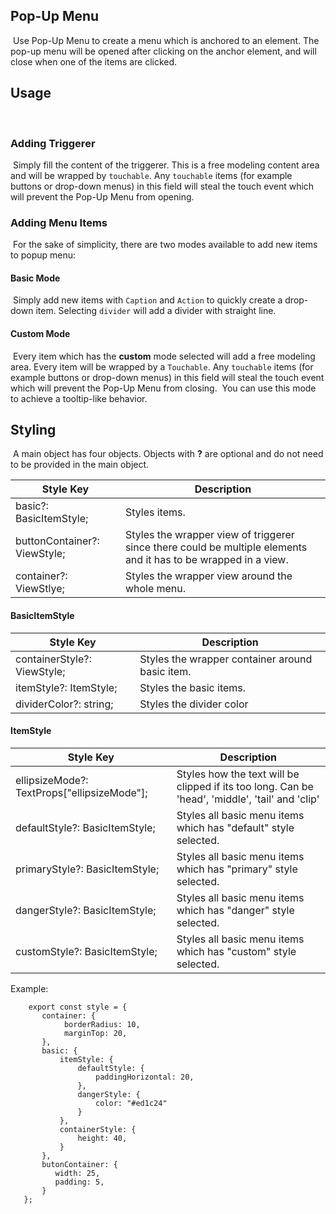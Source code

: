 ## Pop-Up Menu

​
Use Pop-Up Menu to create a menu which is anchored to an element. The pop-up menu will be opened after clicking on the anchor element, and will close when one of the items are clicked.
​

## Usage

​

### Adding Triggerer

​
Simply fill the content of the triggerer. This is a free modeling content area and will be wrapped by `touchable`. Any `touchable` items (for example buttons or drop-down menus) in this field will steal the touch event which will prevent the Pop-Up Menu from opening.
​

### Adding Menu Items

​
For the sake of simplicity, there are two modes available to add new items to popup menu:
​

#### Basic Mode

​
Simply add new items with `Caption` and `Action` to quickly create a drop-down item. Selecting `divider` will add a divider with straight line.
​

#### Custom Mode

​
Every item which has the **custom** mode selected will add a free modeling area. Every item will be wrapped by a `Touchable`. Any `touchable` items (for example buttons or drop-down menus) in this field will steal the touch event which will prevent the Pop-Up Menu from closing.
​
You can use this mode to achieve a tooltip-like behavior.
​

## Styling

​
A main object has four objects. Objects with **?** are optional and do not need to be provided in the main object.

| Style Key                    | Description                                                                                                      |
| ---------------------------- | ---------------------------------------------------------------------------------------------------------------- |
| basic?: BasicItemStyle;      | Styles items\.                                                                                                   |
| buttonContainer?: ViewStyle; | Styles the wrapper view of triggerer since there could be multiple elements and it has to be wrapped in a view\. |
| container?: ViewStlye;       | Styles the wrapper view around the whole menu\.                                                                  |

#### BasicItemStyle

| Style Key                   | Description                                      |
| --------------------------- | ------------------------------------------------ |
| containerStyle?: ViewStyle; | Styles the wrapper container around basic item\. |
| itemStyle?: ItemStyle;      | Styles the basic items\.                         |
| dividerColor?: string;      | Styles the divider color                         |

#### ItemStyle

| Style Key                                     | Description                                                                                      |
| --------------------------------------------- | ------------------------------------------------------------------------------------------------ |
| ellipsizeMode?: TextProps\["ellipsizeMode"\]; | Styles how the text will be clipped if its too long\. Can be 'head', 'middle', 'tail' and 'clip' |
| defaultStyle?: BasicItemStyle;                | Styles all basic menu items which has "default" style selected\.                                 |
| primaryStyle?: BasicItemStyle;                | Styles all basic menu items which has "primary" style selected\.                                 |
| dangerStyle?: BasicItemStyle;                 | Styles all basic menu items which has "danger" style selected\.                                  |
| customStyle?: BasicItemStyle;                 | Styles all basic menu items which has "custom" style selected\.                                  |

Example:

```
    export const style = {
       container: {
       		borderRadius: 10,
       		marginTop: 20,
       },
       basic: {
           itemStyle: {
               defaultStyle: {
                   paddingHorizontal: 20,
               },
               dangerStyle: {
                   color: "#ed1c24"
               }
           },
           containerStyle: {
               height: 40,
           }
       },
       butonContainer: {
          width: 25,
          padding: 5,
       }
   };
```
